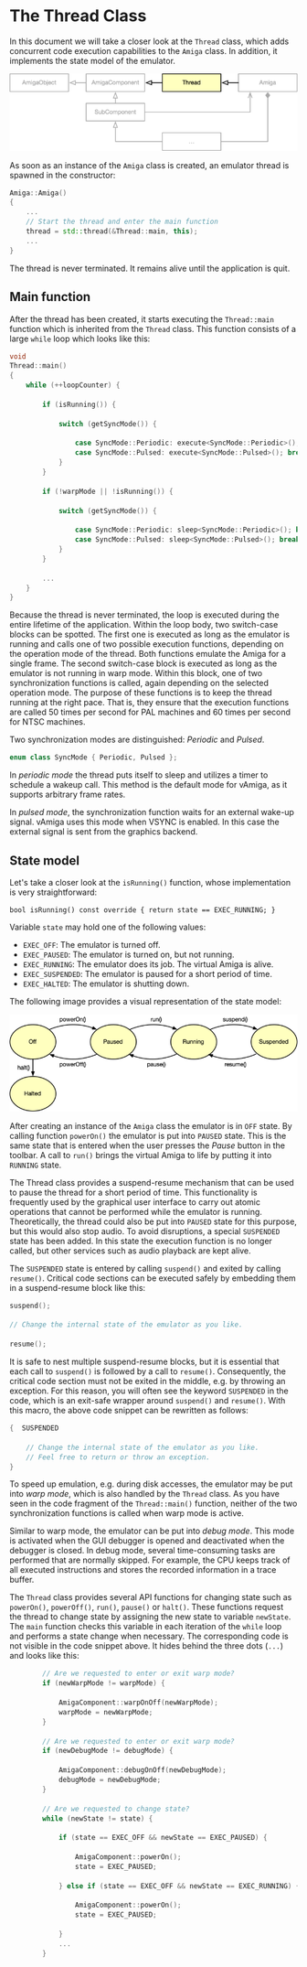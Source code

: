 # The Thread Class

In this document we will take a closer look at the `Thread` class, which adds concurrent code execution capabilities to the `Amiga` class. In addition, it implements the state model of the emulator. 

![Thread class](images/classHierarchyThread.png "Thread class")

As soon as an instance of the `Amiga` class is created, an emulator thread is spawned in the constructor:

```c++
Amiga::Amiga()
{
    ...
    // Start the thread and enter the main function
    thread = std::thread(&Thread::main, this);
    ...
}
```

The thread is never terminated. It remains alive until the application is quit. 

## Main function

After the thread has been created, it starts executing the `Thread::main` function which is inherited from the `Thread` class. This function consists of a large `while` loop which looks like this:

```c++
void
Thread::main()
{    
    while (++loopCounter) {

        if (isRunning()) {
                        
            switch (getSyncMode()) {

                case SyncMode::Periodic: execute<SyncMode::Periodic>(); break;
                case SyncMode::Pulsed: execute<SyncMode::Pulsed>(); break;
            }
        }
                
        if (!warpMode || !isRunning()) {
            
            switch (getSyncMode()) {

                case SyncMode::Periodic: sleep<SyncMode::Periodic>(); break;
                case SyncMode::Pulsed: sleep<SyncMode::Pulsed>(); break;
            }
        } 

        ...       
    }
}
```

Because the thread is never terminated, the loop is executed during the entire lifetime of the application. Within the loop body, two switch-case blocks can be spotted. The first one is executed as long as the emulator is running and calls one of two possible execution functions, depending on the operation mode of the thread. Both functions emulate the Amiga for a single frame. The second switch-case block is executed as long as the emulator is not running in warp mode. Within this block, one of two synchronization functions is called, again depending on the selected operation mode. The purpose of these functions is to keep the thread running at the right pace. That is, they ensure that the execution functions are called 50 times per second for PAL machines and 60 times per second for NTSC machines. 

Two synchronization modes are distinguished: *Periodic* and *Pulsed*.
```c++
enum class SyncMode { Periodic, Pulsed };
```
In *periodic mode* the thread puts itself to sleep and utilizes a timer to schedule a wakeup call. This method is the default mode for vAmiga, as it supports arbitrary frame rates. 

In *pulsed mode*, the synchronization function waits for an external wake-up signal. vAmiga uses this mode when VSYNC is enabled. In this case the external signal is sent from the graphics backend. 

## State model

Let's take a closer look at the `isRunning()` function, whose implementation is very straightforward:

```
bool isRunning() const override { return state == EXEC_RUNNING; }
```

Variable `state` may hold one of the following values: 

- `EXEC_OFF`: The emulator is turned off.
- `EXEC_PAUSED`: The emulator is turned on, but not running.
- `EXEC_RUNNING`: The emulator does its job. The virtual Amiga is alive.
- `EXEC_SUSPENDED`: The emulator is paused for a short period of time.
- `EXEC_HALTED`: The emulator is shutting down.

The following image provides a visual representation of the state model:

![State model](images/stateModel.png "State model")

After creating an instance of the `Amiga` class the emulator is in `OFF` state. By calling function `powerOn()` the emulator is put into `PAUSED` state. This is the same state that is entered when the user presses the *Pause* button in the toolbar. A call to `run()` brings the virtual Amiga to life by putting it into `RUNNING` state. 

The Thread class provides a suspend-resume mechanism that can be used to pause the thread for a short period of time. This functionality is frequently used by the graphical user interface to carry out atomic operations that cannot be performed while the emulator is running. Theoretically, the thread could also be put into `PAUSED` state for this purpose, but this would also stop audio. To avoid disruptions, a special `SUSPENDED` state has been added. In this state the execution function is no longer called, but other services such as audio playback are kept alive. 

The `SUSPENDED` state is entered by calling `suspend()` and exited by calling `resume()`. Critical code sections can be executed safely by embedding them in a suspend-resume block like this:
```c++
suspend();

// Change the internal state of the emulator as you like.

resume();
```
It is safe to nest multiple suspend-resume blocks, but it is essential that each call to `suspend()` is followed by a call to `resume()`. Consequently, the critical code section must not be exited in the middle, e.g. by throwing an exception. For this reason, you will often see the keyword `SUSPENDED` in the code, which is an exit-safe wrapper around `suspend()` and `resume()`. With this macro, the above code snippet can be rewritten as follows:
```c++
{  SUSPENDED

    // Change the internal state of the emulator as you like.
    // Feel free to return or throw an exception.
}
```
To speed up emulation, e.g. during disk accesses, the emulator may be put into *warp mode*, which is also handled by the `Thread` class. As you have seen in the code fragment of the `Thread::main()` function, neither of the two synchronization functions is called when warp mode is active.

Similar to warp mode, the emulator can be put into *debug mode*. This mode is activated when the GUI debugger is opened and deactivated when the debugger is closed. In debug mode, several time-consuming tasks are performed that are normally skipped. For example, the CPU keeps track of all executed instructions and stores the recorded information in a trace buffer.

The `Thread` class provides several API functions for changing state such as `powerOn()`, `powerOff()`, `run()`, `pause()` or `halt()`. These functions request the thread to change state by assigning the new state to variable `newState`. The `main` function checks this variable in each iteration of the `while` loop and performs a state change when necessary. The corresponding code is not visible in the code snippet above. It hides behind the three dots (`...`) and looks like this:
```c++
        // Are we requested to enter or exit warp mode?
        if (newWarpMode != warpMode) {
            
            AmigaComponent::warpOnOff(newWarpMode);
            warpMode = newWarpMode;
        }

        // Are we requested to enter or exit warp mode?
        if (newDebugMode != debugMode) {
            
            AmigaComponent::debugOnOff(newDebugMode);
            debugMode = newDebugMode;
        }

        // Are we requested to change state?
        while (newState != state) {
            
            if (state == EXEC_OFF && newState == EXEC_PAUSED) {
                
                AmigaComponent::powerOn();
                state = EXEC_PAUSED;

            } else if (state == EXEC_OFF && newState == EXEC_RUNNING) {

                AmigaComponent::powerOn();
                state = EXEC_PAUSED;
            
            }
            ...
        }
```